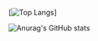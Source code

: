 [![Top Langs](https://github-readme-stats.vercel.app/api/top-langs/?username=lukiet&layout=donut)]


![Anurag's GitHub stats](https://github-readme-stats.vercel.app/api?username=lukiet&show_icons=true&theme=radical)


